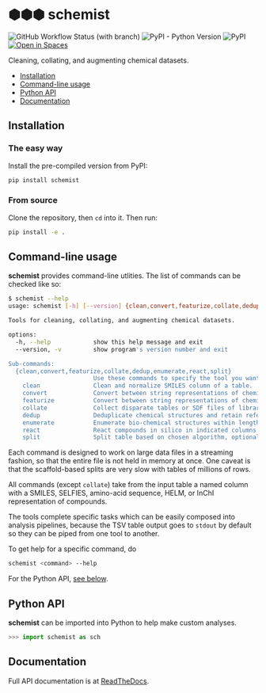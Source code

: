 # ⬢⬢⬢ schemist

![GitHub Workflow Status (with branch)](https://img.shields.io/github/actions/workflow/status/scbirlab/schemist/python-publish.yml)
![PyPI - Python Version](https://img.shields.io/pypi/pyversions/schemist)
![PyPI](https://img.shields.io/pypi/v/schemist)
[![Open in Spaces](https://huggingface.co/datasets/huggingface/badges/resolve/main/open-in-hf-spaces-md-dark.svg)](https://huggingface.co/spaces/scbirlab/chem-converter)

Cleaning, collating, and augmenting chemical datasets.

- [Installation](#installation)
- [Command-line usage](#command-line-usage)
- [Python API](#python-api)
- [Documentation](#documentation)

## Installation

### The easy way

Install the pre-compiled version from PyPI:

```bash
pip install schemist
```

### From source

Clone the repository, then `cd` into it. Then run:

```bash
pip install -e .
```

## Command-line usage

**schemist**  provides command-line utlities. The list of commands can be checked like so:

```bash
$ schemist --help
usage: schemist [-h] [--version] {clean,convert,featurize,collate,dedup,enumerate,react,split} ...

Tools for cleaning, collating, and augmenting chemical datasets.

options:
  -h, --help            show this help message and exit
  --version, -v         show program's version number and exit

Sub-commands:
  {clean,convert,featurize,collate,dedup,enumerate,react,split}
                        Use these commands to specify the tool you want to use.
    clean               Clean and normalize SMILES column of a table.
    convert             Convert between string representations of chemical structures.
    featurize           Convert between string representations of chemical structures.
    collate             Collect disparate tables or SDF files of libraries into a single table.
    dedup               Deduplicate chemical structures and retain references.
    enumerate           Enumerate bio-chemical structures within length and sequence constraints.
    react               React compounds in silico in indicated columns using a named reaction.
    split               Split table based on chosen algorithm, optionally taking account of chemical structure during splits.
```

Each command is designed to work on large data files in a streaming fashion, so that the entire file is not held in memory at once. One caveat is that the scaffold-based splits are very slow with tables of millions of rows.

All commands (except `collate`) take from the input table a named column with a SMILES, SELFIES, amino-acid sequence, HELM, or InChI representation of compounds.

The tools complete specific tasks which 
can be easily composed into analysis pipelines, because the TSV table output goes to
`stdout` by default so they can be piped from one tool to another.

To get help for a specific command, do

```bash
schemist <command> --help
```

For the Python API, [see below](#python-api).


## Python API

**schemist** can be imported into Python to help make custom analyses.

```python
>>> import schemist as sch
```

## Documentation

Full API documentation is at [ReadTheDocs](https://schemist.readthedocs.org).